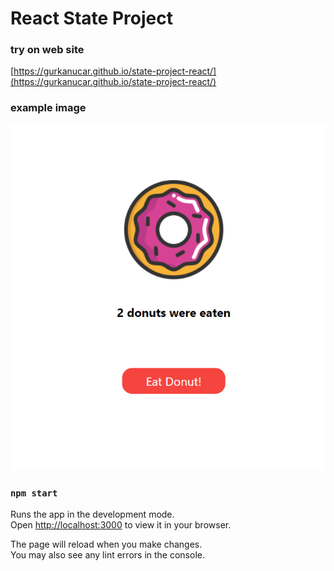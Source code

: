 # React State Project

### try on web site

[https://gurkanucar.github.io/state-project-react/](https://gurkanucar.github.io/state-project-react/)

### example image

![example](./images/example1.png)

### `npm start`

Runs the app in the development mode.\
Open [http://localhost:3000](http://localhost:3000) to view it in your browser.

The page will reload when you make changes.\
You may also see any lint errors in the console.
